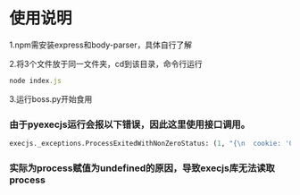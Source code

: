 # 使用说明

1.npm需安装express和body-parser，具体自行了解

2.将3个文件放于同一文件夹，cd到该目录，命令行运行
```javascript
node index.js
```

3.运行boss.py开始食用


### 由于pyexecjs运行会报以下错误，因此这里使用接口调用。
```python
execjs._exceptions.ProcessExitedWithNonZeroStatus: (1, "{\n  cookie: '0df7%2B9kAOY%2BdFeUde5p9NCZKtB2NXE6tIvdOfT25tAHJMiCiwrE0IJoOog04oQNba8nW0DAyd%2BjPCVgIUn3%2FXaXxYW5iqK9j1Mr%2FLAxG3sSH%2BhiM4UpIzn5XpYncEehEHLf1'\n}\n",.....
```
### 实际为process赋值为undefined的原因，导致execjs库无法读取process
